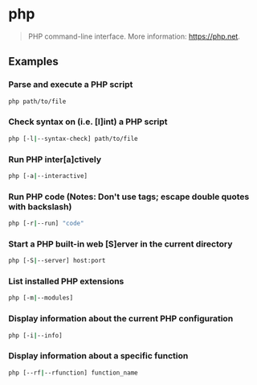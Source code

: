 # php

> PHP command-line interface. More information: <https://php.net>.

## Examples

### Parse and execute a PHP script

```bash
php path/to/file
```

### Check syntax on (i.e. [l]int) a PHP script

```bash
php [-l|--syntax-check] path/to/file
```

### Run PHP inter[a]ctively

```bash
php [-a|--interactive]
```

### Run PHP code (Notes: Don't use <? ?> tags; escape double quotes with backslash)

```bash
php [-r|--run] "code"
```

### Start a PHP built-in web [S]erver in the current directory

```bash
php [-S|--server] host:port
```

### List installed PHP extensions

```bash
php [-m|--modules]
```

### Display information about the current PHP configuration

```bash
php [-i|--info]
```

### Display information about a specific function

```bash
php [--rf|--rfunction] function_name
```

